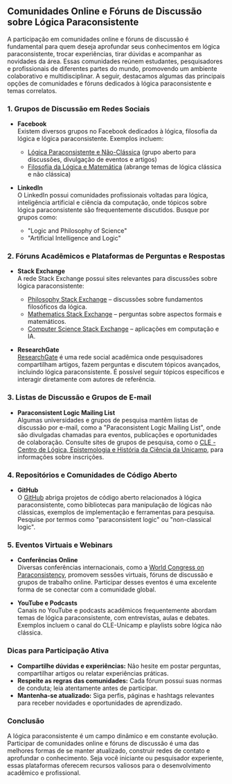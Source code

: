 
## Comunidades Online e Fóruns de Discussão sobre Lógica Paraconsistente

A participação em comunidades online e fóruns de discussão é fundamental para quem deseja aprofundar seus conhecimentos em lógica paraconsistente, trocar experiências, tirar dúvidas e acompanhar as novidades da área. Essas comunidades reúnem estudantes, pesquisadores e profissionais de diferentes partes do mundo, promovendo um ambiente colaborativo e multidisciplinar. A seguir, destacamos algumas das principais opções de comunidades e fóruns dedicados à lógica paraconsistente e temas correlatos.

### 1. **Grupos de Discussão em Redes Sociais**

- **Facebook**  
  Existem diversos grupos no Facebook dedicados à lógica, filosofia da lógica e lógica paraconsistente. Exemplos incluem:
  - [Lógica Paraconsistente e Não-Clássica](https://www.facebook.com/groups/logicaparaconsistente) (grupo aberto para discussões, divulgação de eventos e artigos)
  - [Filosofia da Lógica e Matemática](https://www.facebook.com/groups/filosofialogicaematematica) (abrange temas de lógica clássica e não clássica)

- **LinkedIn**  
  O LinkedIn possui comunidades profissionais voltadas para lógica, inteligência artificial e ciência da computação, onde tópicos sobre lógica paraconsistente são frequentemente discutidos. Busque por grupos como:
  - "Logic and Philosophy of Science"
  - "Artificial Intelligence and Logic"

### 2. **Fóruns Acadêmicos e Plataformas de Perguntas e Respostas**

- **Stack Exchange**  
  A rede Stack Exchange possui sites relevantes para discussões sobre lógica paraconsistente:
  - [Philosophy Stack Exchange](https://philosophy.stackexchange.com/) – discussões sobre fundamentos filosóficos da lógica.
  - [Mathematics Stack Exchange](https://math.stackexchange.com/) – perguntas sobre aspectos formais e matemáticos.
  - [Computer Science Stack Exchange](https://cs.stackexchange.com/) – aplicações em computação e IA.

- **ResearchGate**  
  [ResearchGate](https://www.researchgate.net/) é uma rede social acadêmica onde pesquisadores compartilham artigos, fazem perguntas e discutem tópicos avançados, incluindo lógica paraconsistente. É possível seguir tópicos específicos e interagir diretamente com autores de referência.

### 3. **Listas de Discussão e Grupos de E-mail**

- **Paraconsistent Logic Mailing List**  
  Algumas universidades e grupos de pesquisa mantêm listas de discussão por e-mail, como a "Paraconsistent Logic Mailing List", onde são divulgadas chamadas para eventos, publicações e oportunidades de colaboração. Consulte sites de grupos de pesquisa, como o [CLE - Centro de Lógica, Epistemologia e História da Ciência da Unicamp](https://www.cle.unicamp.br/), para informações sobre inscrições.

### 4. **Repositórios e Comunidades de Código Aberto**

- **GitHub**  
  O [GitHub](https://github.com/) abriga projetos de código aberto relacionados à lógica paraconsistente, como bibliotecas para manipulação de lógicas não clássicas, exemplos de implementação e ferramentas para pesquisa. Pesquise por termos como "paraconsistent logic" ou "non-classical logic".

### 5. **Eventos Virtuais e Webinars**

- **Conferências Online**  
  Diversas conferências internacionais, como a [World Congress on Paraconsistency](https://www.cle.unicamp.br/wcp/), promovem sessões virtuais, fóruns de discussão e grupos de trabalho online. Participar desses eventos é uma excelente forma de se conectar com a comunidade global.

- **YouTube e Podcasts**  
  Canais no YouTube e podcasts acadêmicos frequentemente abordam temas de lógica paraconsistente, com entrevistas, aulas e debates. Exemplos incluem o canal do CLE-Unicamp e playlists sobre lógica não clássica.



### **Dicas para Participação Ativa**

- **Compartilhe dúvidas e experiências:** Não hesite em postar perguntas, compartilhar artigos ou relatar experiências práticas.
- **Respeite as regras das comunidades:** Cada fórum possui suas normas de conduta; leia atentamente antes de participar.
- **Mantenha-se atualizado:** Siga perfis, páginas e hashtags relevantes para receber novidades e oportunidades de aprendizado.



### **Conclusão**

A lógica paraconsistente é um campo dinâmico e em constante evolução. Participar de comunidades online e fóruns de discussão é uma das melhores formas de se manter atualizado, construir redes de contato e aprofundar o conhecimento. Seja você iniciante ou pesquisador experiente, essas plataformas oferecem recursos valiosos para o desenvolvimento acadêmico e profissional.


